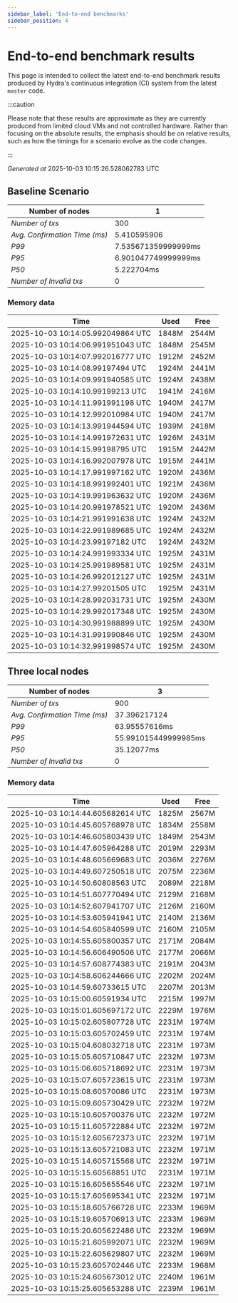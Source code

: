 ```yaml
--- 
sidebar_label: 'End-to-end benchmarks' 
sidebar_position: 4 
--- 
```


# End-to-end benchmark results 

This page is intended to collect the latest end-to-end benchmark  results produced by Hydra's continuous integration (CI) system from  the latest `master` code.

:::caution

Please note that these results are approximate  as they are currently produced from limited cloud VMs and not controlled hardware.  Rather than focusing on the absolute results,   the emphasis should be on relative results,  such as how the timings for a scenario evolve as the code changes.

:::

_Generated at_  2025-10-03 10:15:26.528062783 UTC


## Baseline Scenario



| Number of nodes |  1 | 
| -- | -- |
| _Number of txs_ | 300 |
| _Avg. Confirmation Time (ms)_ | 5.410595906 |
| _P99_ | 7.535671359999999ms |
| _P95_ | 6.901047749999999ms |
| _P50_ | 5.222704ms |
| _Number of Invalid txs_ | 0 |
      

### Memory data 

 | Time | Used | Free | 
|------------------------------------|------|------|
 | 2025-10-03 10:14:05.992049864 UTC | 1848M | 2544M | 
 | 2025-10-03 10:14:06.991951043 UTC | 1848M | 2545M | 
 | 2025-10-03 10:14:07.992016777 UTC | 1912M | 2452M | 
 | 2025-10-03 10:14:08.99197494 UTC | 1924M | 2441M | 
 | 2025-10-03 10:14:09.991940585 UTC | 1924M | 2438M | 
 | 2025-10-03 10:14:10.99199213 UTC | 1941M | 2416M | 
 | 2025-10-03 10:14:11.991991198 UTC | 1940M | 2417M | 
 | 2025-10-03 10:14:12.992010984 UTC | 1940M | 2417M | 
 | 2025-10-03 10:14:13.991944594 UTC | 1939M | 2418M | 
 | 2025-10-03 10:14:14.991972631 UTC | 1926M | 2431M | 
 | 2025-10-03 10:14:15.99198795 UTC | 1915M | 2442M | 
 | 2025-10-03 10:14:16.992007978 UTC | 1915M | 2441M | 
 | 2025-10-03 10:14:17.991997162 UTC | 1920M | 2436M | 
 | 2025-10-03 10:14:18.991992401 UTC | 1921M | 2436M | 
 | 2025-10-03 10:14:19.991963632 UTC | 1920M | 2436M | 
 | 2025-10-03 10:14:20.991978521 UTC | 1920M | 2436M | 
 | 2025-10-03 10:14:21.991991638 UTC | 1924M | 2432M | 
 | 2025-10-03 10:14:22.991989685 UTC | 1924M | 2432M | 
 | 2025-10-03 10:14:23.99197182 UTC | 1924M | 2432M | 
 | 2025-10-03 10:14:24.991993334 UTC | 1925M | 2431M | 
 | 2025-10-03 10:14:25.991989581 UTC | 1925M | 2431M | 
 | 2025-10-03 10:14:26.992012127 UTC | 1925M | 2431M | 
 | 2025-10-03 10:14:27.99201505 UTC | 1925M | 2431M | 
 | 2025-10-03 10:14:28.992031731 UTC | 1925M | 2430M | 
 | 2025-10-03 10:14:29.992017348 UTC | 1925M | 2430M | 
 | 2025-10-03 10:14:30.991988899 UTC | 1925M | 2430M | 
 | 2025-10-03 10:14:31.991990846 UTC | 1925M | 2430M | 
 | 2025-10-03 10:14:32.991998574 UTC | 1925M | 2430M | 


## Three local nodes



| Number of nodes |  3 | 
| -- | -- |
| _Number of txs_ | 900 |
| _Avg. Confirmation Time (ms)_ | 37.396217124 |
| _P99_ | 63.95557616ms |
| _P95_ | 55.991015449999985ms |
| _P50_ | 35.12077ms |
| _Number of Invalid txs_ | 0 |
      

### Memory data 

 | Time | Used | Free | 
|------------------------------------|------|------|
 | 2025-10-03 10:14:44.605682614 UTC | 1825M | 2567M | 
 | 2025-10-03 10:14:45.605768978 UTC | 1834M | 2558M | 
 | 2025-10-03 10:14:46.605803439 UTC | 1849M | 2543M | 
 | 2025-10-03 10:14:47.605964288 UTC | 2019M | 2293M | 
 | 2025-10-03 10:14:48.605669683 UTC | 2036M | 2276M | 
 | 2025-10-03 10:14:49.607250518 UTC | 2075M | 2236M | 
 | 2025-10-03 10:14:50.60808563 UTC | 2089M | 2218M | 
 | 2025-10-03 10:14:51.607770494 UTC | 2129M | 2168M | 
 | 2025-10-03 10:14:52.607941707 UTC | 2126M | 2160M | 
 | 2025-10-03 10:14:53.605941941 UTC | 2140M | 2136M | 
 | 2025-10-03 10:14:54.605840599 UTC | 2160M | 2105M | 
 | 2025-10-03 10:14:55.605800357 UTC | 2171M | 2084M | 
 | 2025-10-03 10:14:56.606490506 UTC | 2177M | 2066M | 
 | 2025-10-03 10:14:57.608774383 UTC | 2191M | 2043M | 
 | 2025-10-03 10:14:58.606244666 UTC | 2202M | 2024M | 
 | 2025-10-03 10:14:59.60733615 UTC | 2207M | 2013M | 
 | 2025-10-03 10:15:00.60591934 UTC | 2215M | 1997M | 
 | 2025-10-03 10:15:01.605697172 UTC | 2229M | 1976M | 
 | 2025-10-03 10:15:02.605807728 UTC | 2231M | 1974M | 
 | 2025-10-03 10:15:03.605702459 UTC | 2231M | 1974M | 
 | 2025-10-03 10:15:04.608032718 UTC | 2231M | 1973M | 
 | 2025-10-03 10:15:05.605710847 UTC | 2232M | 1973M | 
 | 2025-10-03 10:15:06.605718692 UTC | 2231M | 1973M | 
 | 2025-10-03 10:15:07.605723615 UTC | 2231M | 1973M | 
 | 2025-10-03 10:15:08.60570086 UTC | 2231M | 1973M | 
 | 2025-10-03 10:15:09.605730429 UTC | 2232M | 1972M | 
 | 2025-10-03 10:15:10.605700376 UTC | 2232M | 1972M | 
 | 2025-10-03 10:15:11.605722884 UTC | 2232M | 1972M | 
 | 2025-10-03 10:15:12.605672373 UTC | 2232M | 1971M | 
 | 2025-10-03 10:15:13.605721083 UTC | 2232M | 1971M | 
 | 2025-10-03 10:15:14.605715568 UTC | 2232M | 1971M | 
 | 2025-10-03 10:15:15.60568851 UTC | 2231M | 1971M | 
 | 2025-10-03 10:15:16.605655546 UTC | 2232M | 1971M | 
 | 2025-10-03 10:15:17.605695341 UTC | 2232M | 1971M | 
 | 2025-10-03 10:15:18.605766728 UTC | 2233M | 1969M | 
 | 2025-10-03 10:15:19.605706913 UTC | 2233M | 1969M | 
 | 2025-10-03 10:15:20.605622486 UTC | 2232M | 1969M | 
 | 2025-10-03 10:15:21.605992071 UTC | 2232M | 1969M | 
 | 2025-10-03 10:15:22.605629807 UTC | 2232M | 1969M | 
 | 2025-10-03 10:15:23.605702446 UTC | 2233M | 1968M | 
 | 2025-10-03 10:15:24.605673012 UTC | 2240M | 1961M | 
 | 2025-10-03 10:15:25.605653288 UTC | 2239M | 1961M | 

